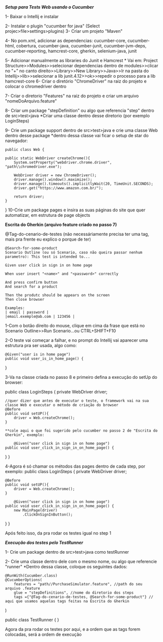 *********Setup para Tests Web usando o Cucumber*********

1- Baixar o Intellij e instalar

2- Instalar o plugin "cucumber for java" (Select projec>file>settings>plugins)
3- Criar um projeto "Maven"

4- No pom.xml, adicionar as dependencias: cucumber-core, cucumber-html, cobertura, cucumber-java, cucumber-junit, cucumber-jvm-deps, cucumber-reporting, hamcrest-core, gherkin, selenium-java, junit

5- Adicionar manualmente as libraries do Junit e Hamcrest
	* Vai em: Project Structure>>Modules>>selecionar dependencias dentro de modules>>clicar no "+" no canto direito>>Library>>New Library>>Java>>Ir na pasta do Intellij>>lib>>selecionar a lib junit.4.12>>ok>>repedir o processo para a lib hamcrest-core
6- Criar o diretório "ChromeDriver" na raiz do projeto e colocar o chromedriver dentro

7- Criar o diretorio "Features" na raiz do projeto e criar um arquivo "nomeDoArquivo.feature"

8- Criar um package "stepDefinition" ou algo que referencia "step" dentro de src>test>java
	*Criar uma classe dentro desse diretorio (por exemplo LoginSteps)
	
9- Crie um package support dentro de src>test>java e crie uma classe Web dentro desse package
	*dentro dessa classe vai ficar o setup de star do navegador:
	
	public class Web {

    public static WebDriver createChrome(){
        System.setProperty("webdriver.chrome.driver", "path\\chromedriver.exe");

        WebDriver driver = new ChromeDriver();
        driver.manage().window().maximize();
        driver.manage().timeouts().implicitlyWait(20, TimeUnit.SECONDS);
        driver.get("https://www.amazon.com.br/");

        return driver;
    }
}
10-Crie um package pages e insira as suas páginas do site que quer automatizar, em estrutura de page objects


**********Escrita do Gherkin (arquivo feature criado no passo 7)**********

@Tag-do-cenario-de-testes (não necessáriamente precisa ter uma tag, mais pra frente eu explico o porque de ter)


	@Search-for-some-product
	Scenario Outline (ou só Scenario, caso não queira passar nenhum parametro): This test is intended to...
	
	Given user click in sign in on home page
	
	When user insert "<name>" and "<password>" correctly
	
	And press confirm button
	And search for a product
	
	Then the produtc should be appears on the screen
	Then close browser
	
	Examples:
	| email | password |
	|email.exemple@ab.com | 123456 |
	
1-Com o botão direito do mouse, clique em cima da frase que está no Scenario Outline>>Run Scenario...ou CTRL+SHIFT+F10

2-O teste vai começar a falhar, e no prompt do Intellij vai aparecer uma estrutura pra ser usada, algo como:

	@Given("user is in home page")
    public void user_is_in_home_page() {    
}

3-Va na classe criada no passo 8 e primeiro defina a execução do setUp do browser:

public class LoginSteps {
    private WebDriver driver;

	//quer dizer que antes de executar o teste, o framework vai na sua classe Web e executar o método de criação do browser
    @Before
    public void setUP(){
        driver = Web.createChrome();
    }

	**cole aqui o que foi sugerido pelo cucumber no passo 2 de "Escrita do Gherkin", exemplo:
	
		@Given("user click in sign in on home page")
    public void user_click_in_sign_in_on_home_page() {    
}
}

4-Agora é só chamar os métodos das pages dentro de cada step, por exemplo:
public class LoginSteps {
    private WebDriver driver;

    @Before
    public void setUP(){
        driver = Web.createChrome();
    }
	
		@Given("user click in sign in on home page")
    public void user_click_in_sign_in_on_home_page() {    
		new MainPage(driver)
			.ClickOnSignInButton();
}
}

Após feito isso, da pra rodar os testes igual no step 1

*********Execução dos testes pelo TestRunner*********

1- Crie um package dentro de src>test>java como testRunner

2- Crie uma classe dentro dele com o mesmo nome, ou algo que referencie "runner"
	*Dentro dessa classe, coloque os seguintes dados:
	
	@RunWith(Cucumber.class)
	@CucumberOptions(
        features = "path//PurchaseSimulator.feature", //path do seu arquivo .feature
        glue = "stepDefinitions", //nome do diretorio dos steps
        tags ={"@Tag-do-cenario-de-testes, @Search-for-some-product"} // aqui que usamos aquelas tags feitas na Escrita do Gherkin
)

public class TestRunner {
}

Agora da pra rodar os testes por aqui, e a ordem que as tags forem colocadas, será a ordem de execução


	

